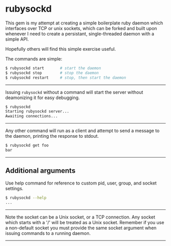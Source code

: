 # rubysockd

This gem is my attempt at creating a simple boilerplate ruby daemon which interfaces over TCP or unix sockets, which can be forked and built upon whenever I need to create a persistant, single-threaded daemon with a simple API.

Hopefully others will find this simple exercise useful.

The commands are simple:

```bash
$ rubysockd start		# start the daemon
$ rubysockd stop		# stop the daemon
$ rubysockd restart		# stop, then start the daemon
```

--------

Issuing `rubysockd` without a command will start the server without deamonizing it for easy debugging.

```bash
$ rubysockd
Starting rubysockd server...
Awaiting connections...
```

--------

Any other command will run as a client and attempt to send a message to the daemon, printing the response to stdout.

```bash
$ rubysockd get foo
bar
```

--------

## Additional arguments

Use help command for reference to custom pid, user, group, and socket settings.

```bash
$ rubysockd --help
...
```

--------

Note the socket can be a Unix socket, or a TCP connection.  Any socket which starts with a '/' will be treated as a Unix socket.  Remember if you use a non-default socket you must provide the same socket argument when issuing commands to a running daemon.

--------

